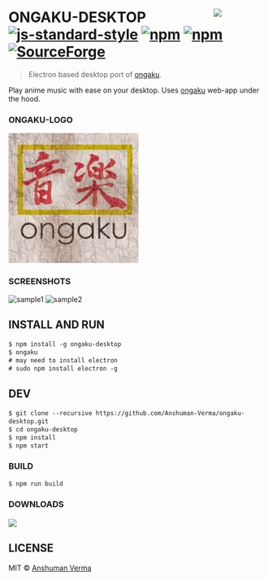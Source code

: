 # ONGAKU-DESKTOP [<img src="https://rawgit.com/sindresorhus/awesome-electron/master/electron-logo.svg" align="right" width="100">](https://electron.atom.io/) [![js-standard-style](https://img.shields.io/badge/code%20style-standard-brightgreen.svg)](http://standardjs.com/) [![npm](https://img.shields.io/npm/dt/ongaku-desktop.svg)](https://www.npmjs.com/package/ongaku-desktop) [![npm](https://img.shields.io/npm/v/ongaku-desktop.svg)](https://www.npmjs.com/package/ongaku-desktop) [![SourceForge](https://img.shields.io/sourceforge/dt/ongaku.svg)](https://sourceforge.net/projects/ongaku/)

> Electron based desktop port of [ongaku](https://ongaku.js.org).

Play anime music with ease on your desktop. Uses [ongaku](https://github.com/anshumanv/ongaku) web-app under the hood.




### ONGAKU-LOGO

![Ongaku-desktop](https://github.com/NJACKWinterOfCode/ongaku-desktop/blob/master/app/assets/icons/logo.png)



### SCREENSHOTS

![sample1](https://user-images.githubusercontent.com/23422478/35113761-a2094da0-fca8-11e7-8f84-f9b95d3d8276.PNG)
![sample2](https://user-images.githubusercontent.com/23422478/35113789-b9593a56-fca8-11e7-8ea9-200bf347ec4a.PNG)



## INSTALL AND RUN

```
$ npm install -g ongaku-desktop
$ ongaku
# may need to install electron
# sudo npm install electron -g
```


## DEV

```
$ git clone --recursive https://github.com/Anshuman-Verma/ongaku-desktop.git
$ cd ongaku-desktop
$ npm install
$ npm start
```


### BUILD

```
$ npm run build
```


### DOWNLOADS

[<img src="https://assets.windowsphone.com/f2f77ec7-9ba9-4850-9ebe-77e366d08adc/English_Get_it_Win_10_InvariantCulture_Default.png" align="center" width="100">](https://sourceforge.net/projects/ongaku/)


## LICENSE

MIT © [Anshuman Verma](https://twitter.com/Anshumaniac12)



